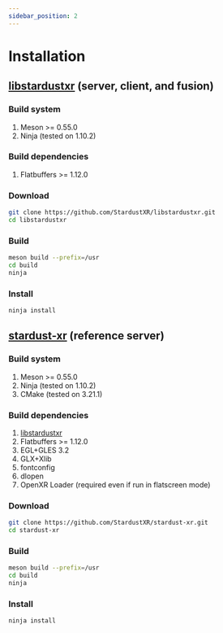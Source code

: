 ```yaml
---
sidebar_position: 2
---
```


# Installation

## [libstardustxr](https://github.com/StardustXR/libstardustxr) (server, client, and fusion)

### Build system
1. Meson >= 0.55.0
2. Ninja (tested on 1.10.2)

### Build dependencies
1. Flatbuffers >= 1.12.0

### Download
```bash
git clone https://github.com/StardustXR/libstardustxr.git
cd libstardustxr
```

### Build
```bash
meson build --prefix=/usr
cd build
ninja
```

### Install
```bash
ninja install
```

## [stardust-xr](https://github.com/StardustXR/stardust-xr) (reference server)

### Build system
1. Meson >= 0.55.0
2. Ninja (tested on 1.10.2)
3. CMake (tested on 3.21.1)

### Build dependencies
1. [libstardustxr](#libstardustxr-server-client-and-fusion)
2. Flatbuffers >= 1.12.0
3. EGL+GLES 3.2
4. GLX+Xlib
5. fontconfig
6. dlopen
7. OpenXR Loader (required even if run in flatscreen mode)

### Download
```bash
git clone https://github.com/StardustXR/stardust-xr.git
cd stardust-xr
```

### Build
```bash
meson build --prefix=/usr
cd build
ninja
```

### Install
```bash
ninja install
```